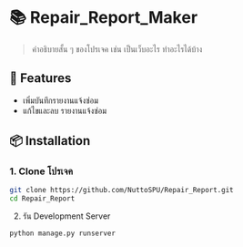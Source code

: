 # 📚 Repair_Report_Maker

> คำอธิบายสั้น ๆ ของโปรเจค เช่น เป็นเว็บอะไร ทำอะไรได้บ้าง

## 🚀 Features

- เพิ่มบันทึกรายงานแจ้งซ่อม
- แก้ไขและลบ รายงานแจ้งซ่อม


## 📦 Installation

### 1. Clone โปรเจค
```bash
git clone https://github.com/NuttoSPU/Repair_Report.git
cd Repair_Report
```
2. รัน Development Server
```bash
python manage.py runserver
```
